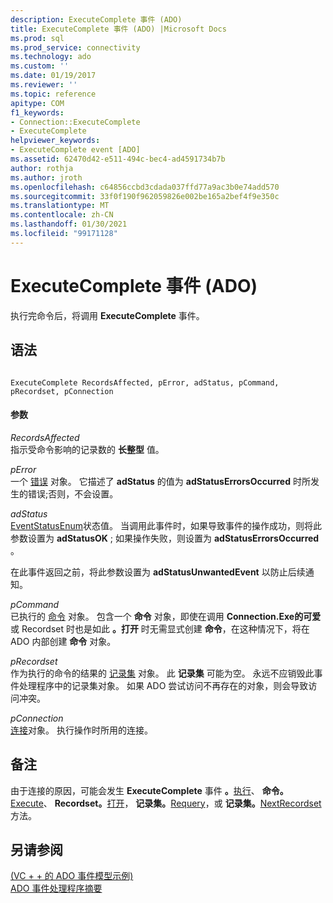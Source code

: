 ```yaml
---
description: ExecuteComplete 事件 (ADO)
title: ExecuteComplete 事件 (ADO) |Microsoft Docs
ms.prod: sql
ms.prod_service: connectivity
ms.technology: ado
ms.custom: ''
ms.date: 01/19/2017
ms.reviewer: ''
ms.topic: reference
apitype: COM
f1_keywords:
- Connection::ExecuteComplete
- ExecuteComplete
helpviewer_keywords:
- ExecuteComplete event [ADO]
ms.assetid: 62470d42-e511-494c-bec4-ad4591734b7b
author: rothja
ms.author: jroth
ms.openlocfilehash: c64856ccbd3cdada037ffd77a9ac3b0e74add570
ms.sourcegitcommit: 33f0f190f962059826e002be165a2bef4f9e350c
ms.translationtype: MT
ms.contentlocale: zh-CN
ms.lasthandoff: 01/30/2021
ms.locfileid: "99171128"
---
```

# <a name="executecomplete-event-ado"></a>ExecuteComplete 事件 (ADO)
执行完命令后，将调用 **ExecuteComplete** 事件。  
  
## <a name="syntax"></a>语法  
  
```  
  
ExecuteComplete RecordsAffected, pError, adStatus, pCommand, pRecordset, pConnection  
```  
  
#### <a name="parameters"></a>参数  
 *RecordsAffected*  
 指示受命令影响的记录数的 **长整型** 值。  
  
 *pError*  
 一个 [错误](../../../ado/reference/ado-api/error-object.md) 对象。 它描述了 **adStatus** 的值为 **adStatusErrorsOccurred** 时所发生的错误;否则，不会设置。  
  
 *adStatus*  
 [EventStatusEnum](../../../ado/reference/ado-api/eventstatusenum.md)状态值。 当调用此事件时，如果导致事件的操作成功，则将此参数设置为 **adStatusOK** ; 如果操作失败，则设置为 **adStatusErrorsOccurred** 。  
  
 在此事件返回之前，将此参数设置为 **adStatusUnwantedEvent** 以防止后续通知。  
  
 *pCommand*  
 已执行的 [命令](../../../ado/reference/ado-api/command-object-ado.md) 对象。 包含一个 **命令** 对象，即使在调用 **Connection.Exe的可爱** 或 Recordset 时也是如此 **。打开** 时无需显式创建 **命令**，在这种情况下，将在 ADO 内部创建 **命令** 对象。  
  
 *pRecordset*  
 作为执行的命令的结果的 [记录集](../../../ado/reference/ado-api/recordset-object-ado.md) 对象。 此 **记录集** 可能为空。 永远不应销毁此事件处理程序中的记录集对象。 如果 ADO 尝试访问不再存在的对象，则会导致访问冲突。  
  
 *pConnection*  
 [连接](../../../ado/reference/ado-api/connection-object-ado.md)对象。 执行操作时所用的连接。  
  
## <a name="remarks"></a>备注  
 由于连接的原因，可能会发生 **ExecuteComplete** 事件 **。**[执行](../../../ado/reference/ado-api/execute-method-ado-connection.md)、 **命令。**[Execute](../../../ado/reference/ado-api/execute-method-ado-command.md)、 **Recordset。**[打开](../../../ado/reference/ado-api/open-method-ado-recordset.md)， **记录集。**[Requery](../../../ado/reference/ado-api/requery-method.md)，或 **记录集。**[NextRecordset](../../../ado/reference/ado-api/nextrecordset-method-ado.md) 方法。  
  
## <a name="see-also"></a>另请参阅  
 [ (VC + + 的 ADO 事件模型示例) ](../../../ado/reference/ado-api/ado-events-model-example-vc.md)   
 [ADO 事件处理程序摘要](../../../ado/guide/data/ado-event-handler-summary.md)
